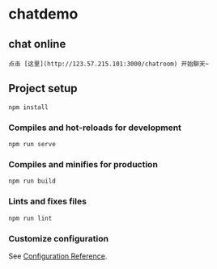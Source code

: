 # chatdemo

## chat online
```
点击 [这里](http://123.57.215.101:3000/chatroom) 开始聊天~
```

## Project setup
```
npm install
```

### Compiles and hot-reloads for development
```
npm run serve
```

### Compiles and minifies for production
```
npm run build
```

### Lints and fixes files
```
npm run lint
```

### Customize configuration
See [Configuration Reference](https://cli.vuejs.org/config/).
